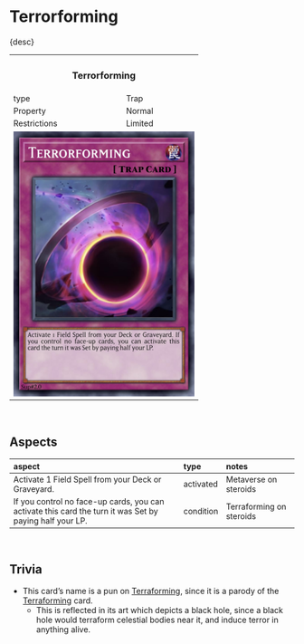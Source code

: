 # Terrorforming

{desc}


<table>
  <tr>
    <th colspan="2"> <h3> Terrorforming </h3> </th>
  </tr>
  <tr>
    <td> type </td>
    <td> Trap </td>
  </tr>
  <tr>
    <td> Property </td>
    <td> Normal </td>
  </tr>
  <tr>
    <td> Restrictions </td>
    <td> Limited </td>
  </tr>
  <tr>
    <td colspan="2"> <img src="../../../.assets/cards/traps/Terrorforming.png" width="320px"> </td>
  </tr>
</table>


<br>


## Aspects

| aspect | type | notes |
| :----- | :--- | :---- |
| Activate 1 Field Spell from your Deck or Graveyard. | activated | Metaverse on steroids |
| If you control no face-up cards, you can activate this card the turn it was Set by paying half your LP. | condition | Terraforming on steroids |


<br>


## Trivia

- This card’s name is a pun on [Terraforming](https://en.wikipedia.org/wiki/Terraforming), since it is a parody of the [Terraforming](https://yugipedia.com/wiki/Terraforming) card.
  - This is reflected in its art which depicts a black hole, since a black hole would terraform celestial bodies near it, and induce terror in anything alive.
